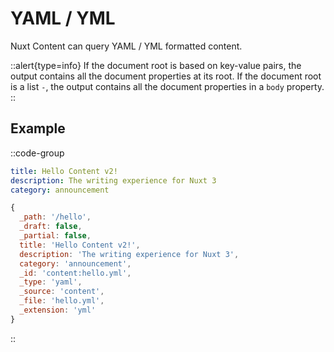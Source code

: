 # YAML / YML

Nuxt Content can query YAML / YML formatted content.

::alert{type=info}
If the document root is based on key-value pairs, the output contains all the document properties at its root. If the document root is a list `-`, the output contains all the document properties in a `body` property.
::

## Example

::code-group

```yaml [content/hello.yml]
title: Hello Content v2!
description: The writing experience for Nuxt 3
category: announcement
```

```js [Output]
{
  _path: '/hello',
  _draft: false,
  _partial: false,
  title: 'Hello Content v2!',
  description: 'The writing experience for Nuxt 3',
  category: 'announcement',
  _id: 'content:hello.yml',
  _type: 'yaml',
  _source: 'content',
  _file: 'hello.yml',
  _extension: 'yml'
}
```

::
